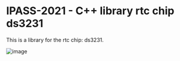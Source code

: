 # IPASS-2021 - C++ library rtc chip ds3231
This is a library for the rtc chip: ds3231.

![image](https://user-images.githubusercontent.com/60732868/126499927-b5892a68-1b2b-47f0-ae02-dcc58a392d42.png)
